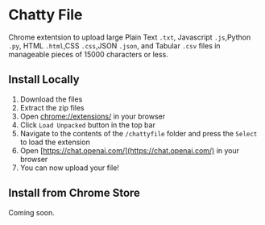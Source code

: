 # Chatty File

Chrome extentsion to upload large Plain Text `.txt`, Javascript `.js`,Python `.py`, HTML `.html`,CSS `.css`,JSON `.json`, and Tabular `.csv` files in manageable pieces of 15000 characters or less.

## Install Locally

1. Download the files
2. Extract the zip files
3. Open [chrome://extensions/](chrome://extensions/) in your browser
4. Click `Load Unpacked` button in the top bar
5. Navigate to the contents of the `/chattyfile` folder and press the `Select` to load the extension
6. Open [https://chat.openai.com/](https://chat.openai.com/) in your browser
7. You can now upload your file!

## Install from Chrome Store

Coming soon.
